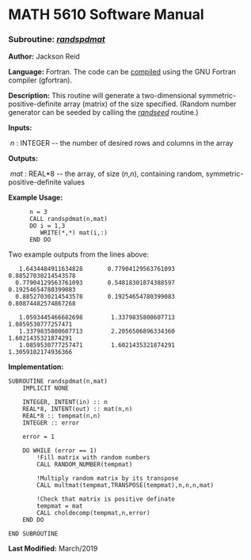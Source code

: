 # MATH 5610 Software Manual

### Subroutine: [_randspdmat_](../randspdmat.f90)

**Author:** Jackson Reid

**Language:** Fortran. The code can be [compiled](compilation.md) using the GNU Fortran compiler (gfortran).

**Description:** This routine will generate a two-dimensional symmetric-positive-definite array (matrix) of the size specified. (Random number generator can be seeded by calling the [_randseed_](randseed.md) routine.)

**Inputs:** 

​	_n_ : INTEGER -- the number of desired rows and columns in the array

**Outputs:** 

​	_mat_ : REAL*8 -- the array, of size (_n_,_n_), containing random, symmetric-positive-definite values

**Example Usage:** 

```
      n = 3
      CALL randspdmat(n,mat)
      DO i = 1,3
         WRITE(*,*) mat(i,:)
      END DO
```
Two example outputs from the lines above:
```
   1.6434484911634828       0.77904129563761093       0.88527030214543578     
  0.77904129563761093       0.54818301874388597       0.19254654780399083     
  0.88527030214543578       0.19254654780399083       0.80874482574867268
```
```
   1.0593445466682698        1.3379835800607713        1.0859530777257471     
   1.3379835800607713        2.2056506896334360        1.6021435321874291     
   1.0859530777257471        1.6021435321874291        1.3059182174936366 
```
**Implementation:**

```
SUBROUTINE randspdmat(n,mat)
    IMPLICIT NONE

    INTEGER, INTENT(in) :: n
    REAL*8, INTENT(out) :: mat(n,n)
    REAL*8 :: tempmat(n,n)
    INTEGER :: error

    error = 1

    DO WHILE (error == 1)
        !Fill matrix with random numbers
        CALL RANDOM_NUMBER(tempmat)

        !Multiply random matrix by its transpose
        CALL multmat(tempmat,TRANSPOSE(tempmat),n,n,n,mat)

        !Check that matrix is positive definate
        tempmat = mat
        CALL choldecomp(tempmat,n,error)
    END DO

END SUBROUTINE
```

**Last Modified:** March/2019